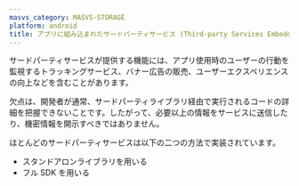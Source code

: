 ```yaml
---
masvs_category: MASVS-STORAGE
platform: android
title: アプリに組み込まれたサードパーティサービス (Third-party Services Embedded in the App)
---
```


サードパーティサービスが提供する機能には、アプリ使用時のユーザーの行動を監視するトラッキングサービス、バナー広告の販売、ユーザーエクスペリエンスの向上などを含むことがあります。

欠点は、開発者が通常、サードパーティライブラリ経由で実行されるコードの詳細を把握できないことです。したがって、必要以上の情報をサービスに送信したり、機密情報を開示すべきではありません。

ほとんどのサードパーティサービスは以下の二つの方法で実装されています。

- スタンドアロンライブラリを用いる
- フル SDK を用いる

